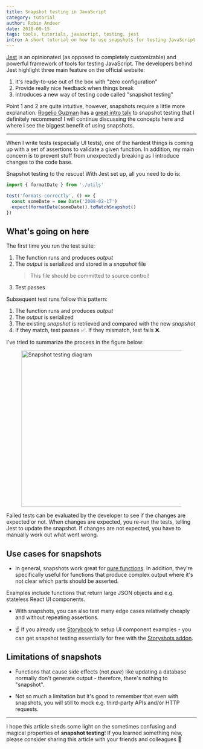 ```yaml
---
title: Snapshot testing in JavaScript
category: tutorial
author: Robin Andeer
date: 2018-09-15
tags: tools, tutorials, javascript, testing, jest
intro: A short tutorial on how to use snapshots for testing JavaScript using Jest.
---
```


[Jest][jest] is an opinionated (as opposed to completely customizable) and powerful framework of tools for testing JavaScript. The developers behind Jest highlight three main feature on the official website:

1. It's ready-to-use out of the box with "zero configuration"
1. Provide really nice feedback when things break
1. Introduces a new way of testing code called "snapshot testing"

Point 1 and 2 are quite intuitive, however, snapshots require a little more explanation. [Rogelio Guzman][rogeliog] has a [great intro talk][snapshot-video] to snapshot testing that I definitely recommend! I will continue discussing the concepts here and where I see the biggest benefit of using snapshots.

-------------------

When I write tests (especially UI tests), one of the hardest things is coming up with a set of assertions to validate a given function. In addition, my main concern is to prevent stuff from unexpectedly breaking as I introduce changes to the code base.

Snapshot testing to the rescue! With Jest set up, all you need to do is:

```javascript
import { formatDate } from './utils'

test('formats correctly', () => {
  const someDate = new Date('2008-02-17')
  expect(formatDate(someDate)).toMatchSnapshot()
})
```

## What's going on here

The first time you run the test suite:

1. The function runs and produces _output_
1. The _output_ is serialized and stored in a _snapshot_ file
    > This file should be committed to source control!
1. Test passes

Subsequent test runs follow this pattern:

1. The function runs and produces _output_
1. The _output_ is serialized
1. The existing _snapshot_ is retrieved and compared with the new _snapshot_
1. If they match, test passes ✅. If they mismatch, test fails ❌.

I've tried to summarize the process in the figure below:

<figure><img src="/images/snapshot-testing@2x.png" width="965" height="414" alt="Snapshot testing diagram"></figure>

Failed tests can be evaluated by the developer to see if the changes are expected or not. When changes are expected, you re-run the tests, telling Jest to update the snapshot. If changes are not expected, you have to manually work out what went wrong.

## Use cases for snapshots

- In general, snapshots work great for [pure functions][pure-func]. In addition, they're specifically useful for functions that produce complex output where it's not clear which parts should be asserted.

 Examples include functions that return large JSON objects and e.g. stateless React UI components.

- With snapshots, you can also test many edge cases relatively cheaply and without repeating assertions.

- ☝️ If you already use [Storybook][storybook] to setup UI component examples - you can get snapshot testing essentially for free with the [Storyshots addon][storyshots].

## Limitations of snapshots

- Functions that cause side effects (not _pure_) like updating a database normally don't generate output - therefore, there's nothing to "snapshot".

- Not so much a limitation but it's good to remember that even with snapshots, you will still to mock e.g. third-party APIs and/or HTTP requests.

----------------

I hope this article sheds some light on the sometimes confusing and magical properties of **snapshot testing**! If you learned something new, please consider sharing this article with your friends and colleagues 💬

[snapshot-video]: https://www.youtube.com/watch?v=HAuXJVI_bUs
[jest]: https://jestjs.io/
[storyshots]: https://github.com/storybooks/storybook/tree/master/addons/storyshots/storyshots-core
[pure-func]: http://www.nicoespeon.com/en/2015/01/pure-functions-javascript/
[rogeliog]: https://twitter.com/rogeliog
[storybook]: https://storybook.js.org/
